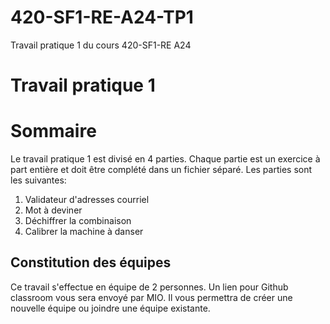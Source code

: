 # 420-SF1-RE-A24-TP1
Travail pratique 1 du cours 420-SF1-RE A24

# Travail pratique 1

# Sommaire
Le travail pratique 1 est divisé en 4 parties. Chaque partie est un exercice à part entière et doit être complété dans un fichier séparé. Les parties sont les suivantes:
1. Validateur d'adresses courriel
2. Mot à deviner
3. Déchiffrer la combinaison
4. Calibrer la machine à danser

## Constitution des équipes
Ce travail s'effectue en équipe de 2 personnes.
Un lien pour Github classroom vous sera envoyé par MIO. Il vous permettra de créer une nouvelle équipe ou joindre une équipe existante.



